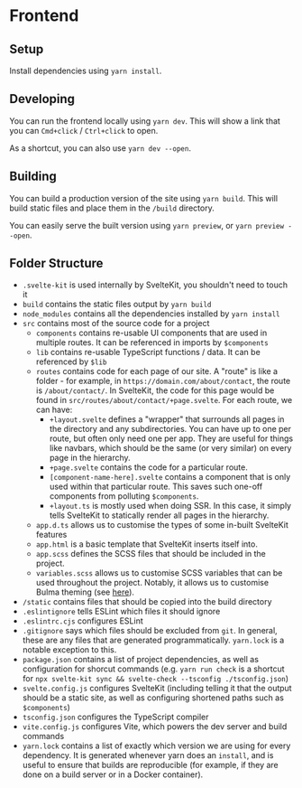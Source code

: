 # Frontend

## Setup

Install dependencies using `yarn install`.

## Developing

You can run the frontend locally using `yarn dev`. This will show a link that you can `Cmd+click` / `Ctrl+click` to open. 

As a shortcut, you can also use `yarn dev --open`.

## Building

You can build a production version of the site using `yarn build`. This will build static files and place them in the `/build` directory.

You can easily serve the built version using `yarn preview`, or `yarn preview --open`.

## Folder Structure

 - `.svelte-kit` is used internally by SvelteKit, you shouldn't need to touch it
 - `build` contains the static files output by `yarn build`
 - `node_modules` contains all the dependencies installed by `yarn install`
 - `src` contains most of the source code for a project
   - `components` contains re-usable UI components that are used in multiple routes. It can be referenced in imports by `$components`
   - `lib` contains re-usable TypeScript functions / data. It can be referenced by `$lib`
   - `routes` contains code for each page of our site. A "route" is like a folder - for example, in `https://domain.com/about/contact`, the route is `/about/contact/`. In SvelteKit, the code for this page would be found in `src/routes/about/contact/+page.svelte`. For each route, we can have:
     - `+layout.svelte` defines a "wrapper" that surrounds all pages in the directory and any subdirectories. You can have up to one per route, but often only need one per app. They are useful for things like navbars, which should be the same (or very similar) on every page in the hierarchy.
     - `+page.svelte` contains the code for a particular route.
     - `[component-name-here].svelte` contains a component that is only used within that particular route. This saves such one-off components from polluting `$components`.
     - `+layout.ts` is mostly used when doing SSR. In this case, it simply tells SvelteKit to statically render all pages in the hierarchy.
   - `app.d.ts` allows us to customise the types of some in-built SvelteKit features
   - `app.html` is a basic template that SvelteKit inserts itself into.
   - `app.scss` defines the SCSS files that should be included in the project.
   - `variables.scss` allows us to customise SCSS variables that can be used throughout the project. Notably, it allows us to customise Bulma theming (see [here](https://bulma.io/documentation/customize/variables/)).
 - `/static` contains files that should be copied into the build directory
 - `.eslintignore` tells ESLint which files it should ignore
 - `.eslintrc.cjs` configures ESLint
 - `.gitignore` says which files should be excluded from `git`. In general, these are any files that are generated programmatically. `yarn.lock` is a notable exception to this.
 - `package.json` contains a list of project dependencies, as well as configuration for shorcut commands (e.g. `yarn run check` is a shortcut for `npx svelte-kit sync && svelte-check --tsconfig ./tsconfig.json`)
 - `svelte.config.js` configures SvelteKit (including telling it that the output should be a static site, as well as configuring shortened paths such as `$components`)
 - `tsconfig.json` configures the TypeScript compiler
 - `vite.config.js` configures Vite, which powers the dev server and build commands
 - `yarn.lock` contains a list of exactly which version we are using for every dependency. It is generated whenever yarn does an `install`, and is useful to ensure that builds are reproducible (for example, if they are done on a build server or in a Docker container). 